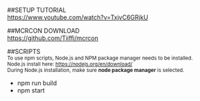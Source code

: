 ##SETUP TUTORIAL<br />
https://www.youtube.com/watch?v=TxjvC6GRjkU<br />

##MCRCON DOWNLOAD<br />
https://github.com/Tiiffi/mcrcon<br />

##SCRIPTS<br />
<sub>To use npm scripts, Node.js and NPM package manager needs to be installed.</sub><br />
<sub>Node.js install here: https://nodejs.org/en/download/</sub><br />
<sub>During Node.js installation, make sure **node package manager** is selected.</sub><br />
<ul>
    <li>npm run build</li>
    <li>npm start</li>
</ul>